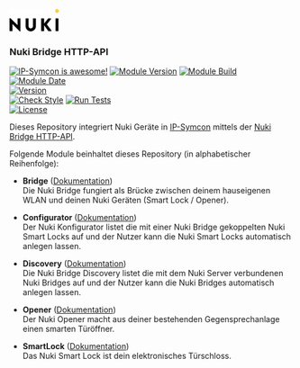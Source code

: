 [![Image](imgs/NUKI_Logo.png)](https://nuki.io/de/)  

### Nuki Bridge HTTP-API  

[![IP-Symcon is awesome!](https://img.shields.io/badge/IP--Symcon-6.0-blue.svg)](https://www.symcon.de)
[![Module Version](https://img.shields.io/badge/Module_Version-2.0-blue.svg)]()
[![Module Build](https://img.shields.io/badge/Module_Build-3-blue.svg)]()
[![Module Date](https://img.shields.io/badge/Module_Date-20220302-blue.svg)]()  
[![Version](https://img.shields.io/badge/NUKI_API_Version-1.13.0-yellow.svg)](https://developer.nuki.io/t/bridge-http-api/26)  
[![Check Style](https://github.com/ubittner/SymconNukiWeb/workflows/Check%20Style/badge.svg)](https://github.com/ubittner/SymconNukiWeb/actions)
[![Run Tests](https://github.com/ubittner/SymconNukiWeb/workflows/Run%20Tests/badge.svg)](https://github.com/ubittner/SymconNukiWeb/actions)  
[![License](https://img.shields.io/badge/License-CC%20BY--NC--SA%204.0-green.svg)](https://creativecommons.org/licenses/by-nc-sa/4.0/)

Dieses Repository integriert Nuki Geräte in [IP-Symcon](https://www.symcon.de) mittels der [Nuki Bridge HTTP-API](https://developer.nuki.io/t/bridge-http-api/26).

Folgende Module beinhaltet dieses Repository (in alphabetischer Reihenfolge):

- __Bridge__ ([Dokumentation](Bridge))  
	Die Nuki Bridge fungiert als Brücke zwischen deinem hauseigenen WLAN und deinen Nuki Geräten (Smart Lock / Opener).

- __Configurator__ ([Dokumentation](Configurator))  
	Der Nuki Konfigurator listet die mit einer Nuki Bridge gekoppelten Nuki Smart Locks auf und der Nutzer kann die Nuki Smart Locks automatisch anlegen lassen.

- __Discovery__ ([Dokumentation](Discovery))  
	Die Nuki Bridge Discovery listet die mit dem Nuki Server verbundenen Nuki Bridges auf und der Nutzer kann die Nuki Bridges automatisch anlegen lassen.

- __Opener__ ([Dokumentation](Opener))  
  	Der Nuki Opener macht aus deiner bestehenden Gegensprechanlage einen smarten Türöffner.
  		
- __SmartLock__ ([Dokumentation](SmartLock))  
  	Das Nuki Smart Lock ist dein elektronisches Türschloss.
  	